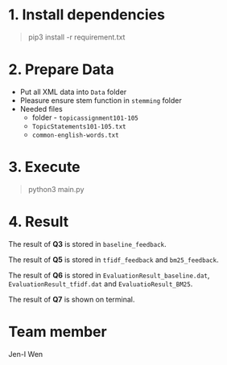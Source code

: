 # 1. Install dependencies

> pip3 install -r requirement.txt

# 2. Prepare Data

- Put all XML data into `Data` folder
- Pleasure ensure stem function in `stemming` folder
- Needed files
    -  folder - `topicassignment101-105`
    - `TopicStatements101-105.txt`
    - `common-english-words.txt`

# 3. Execute

> python3 main.py

# 4. Result

The result of **Q3** is stored in `baseline_feedback`.

The result of **Q5** is stored in `tfidf_feedback` and `bm25_feedback`.

The result of **Q6** is stored in `EvaluationResult_baseline.dat`, `EvaluationResult_tfidf.dat` and `EvaluatioResult_BM25`.

The result of **Q7** is shown on terminal.

# Team member

Jen-I Wen
